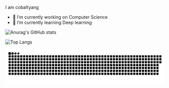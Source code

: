 I am cobaltyang
- 🔭 I’m currently working on Computer Science
- 🌱 I’m currently learning Deep learning

![Anurag's GitHub stats](https://github-readme-stats.vercel.app/api?username=cobaltyang&count_private=true&show_icons=true&theme=solarized-light)

![Top Langs](https://github-readme-stats.vercel.app/api/top-langs/?username=cobaltyang&layout=compact)

![](https://raw.githubusercontent.com/cobaltyang/cobaltyang/main/assets/github-contribution-grid-snake.svg)
